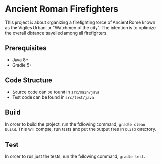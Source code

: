 # Ancient Roman Firefighters

This project is about organizing a firefighting force of Ancient Rome known as the Vigiles Urbani or "Watchmen of the city".
The intention is to optimize the overall distance travelled among all firefighters.

## Prerequisites

- Java 8+
- Gradle 5+

## Code Structure

- Source code can be found in `src/main/java`
- Test code can be found in `src/test/java`

## Build

In order to build the project, run the following command, `gradle clean build`. This will compile, run tests and put the output files in `build` directory.

## Test
In order to run just the tests, run the following command, `gradle test`. 